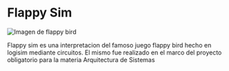 # Flappy Sim
![Imagen de flappy bird](https://www.feedme.design/content/images/size/w1200/2024/09/1_MZcxSSARUkVfSeAwzQ95kw.png)

Flappy sim es una interpretacion del famoso juego flappy bird hecho en logisim mediante circuitos.
El mismo fue realizado en el marco del proyecto obligatorio para la materia Arquitectura de Sistemas

